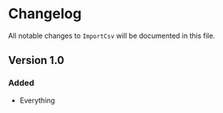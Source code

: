 # Changelog

All notable changes to `ImportCsv` will be documented in this file.

## Version 1.0

### Added
- Everything
